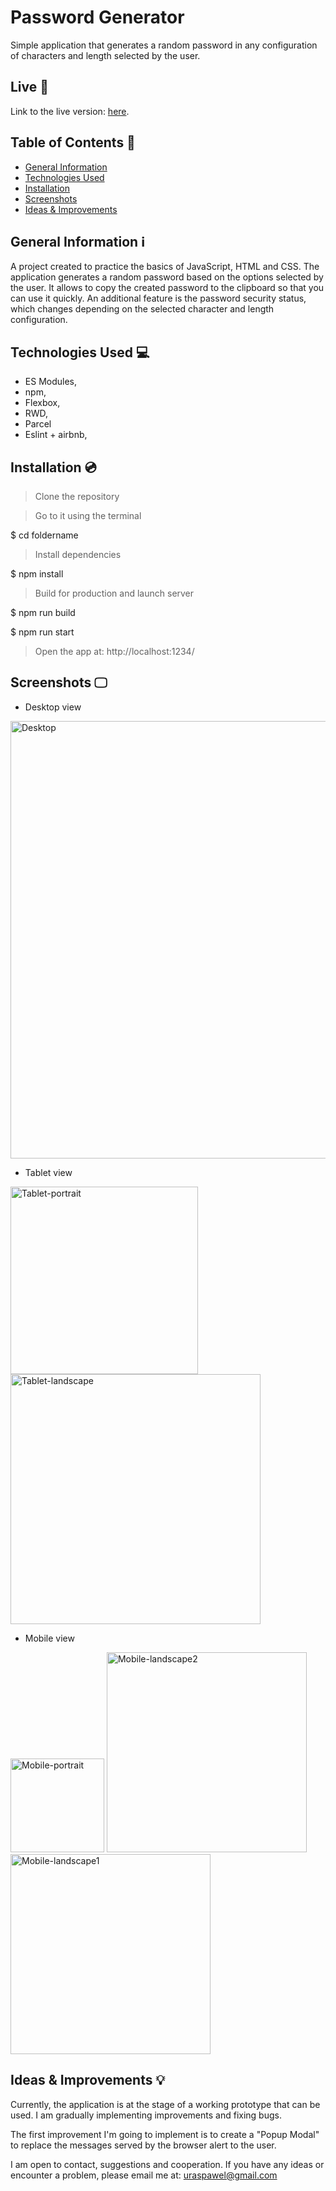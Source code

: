 # Password Generator

Simple application that generates a random password in any configuration of characters and length selected by the user.

## Live 🔴

Link to the live version: [here](https://urasinskipawel-password-generator.netlify.app/).

## Table of Contents 📃

- [General Information](#general-information)
- [Technologies Used](#technologies-used)
- [Installation](#installation)
- [Screenshots](#screenshots)
- [Ideas & Improvements](#ideas-improvements)

## General Information <a name="general-information"/> ℹ️

A project created to practice the basics of JavaScript, HTML and CSS. The application generates a random password based on the options selected by the user. It allows to copy the created password to the clipboard so that you can use it quickly. An additional feature is the password security status, which changes depending on the selected character and length configuration.

## Technologies Used <a name="technologies-used"/> 💻

- ES Modules,
- npm,
- Flexbox,
- RWD,
- Parcel
- Eslint + airbnb,

## Installation <a name="installation"/> 💿

> Clone the repository

> Go to it using the terminal

$ cd foldername

> Install dependencies

$ npm install

> Build for production and launch server

$ npm run build

$ npm run start

> Open the app at: http://localhost:1234/

## Screenshots <a name="screenshots"/> 🖵

- Desktop view

<a href="https://ibb.co/g38KkJB"><img src="https://i.ibb.co/7XDmsK6/Desktop.png" alt="Desktop" width = "700px"/></a>

- Tablet view

<a href="https://ibb.co/tPPk3RH"><img src="https://i.ibb.co/4gg9JkF/Tablet-portrait.png" alt="Tablet-portrait" width ="300px"/></a>
<a href="https://ibb.co/BL9PfZK"><img src="https://i.ibb.co/tB9hHsP/Tablet-landscape.png" alt="Tablet-landscape" width ="400px"></a>

- Mobile view

<a href="https://ibb.co/txnCGdr"><img src="https://i.ibb.co/vQfzFtn/Mobile-portrait.png" alt="Mobile-portrait" width ="150px"/></a>
<a href="https://ibb.co/85RzDHn"><img src="https://i.ibb.co/fpK8YsV/Mobile-landscape2.png" alt="Mobile-landscape2" width ="320px" /></a>
<a href="https://ibb.co/6vJDYHX"><img src="https://i.ibb.co/PTz1xcD/Mobile-landscape1.png" alt="Mobile-landscape1" width ="320px" /></a>

## Ideas & Improvements <a name="ideas-improvements"/> 💡

Currently, the application is at the stage of a working prototype that can be used.
I am gradually implementing improvements and fixing bugs.

The first improvement I'm going to implement is to create a "Popup Modal" to replace the messages served by the browser alert to the user.

I am open to contact, suggestions and cooperation. If you have any ideas or encounter a problem, please email me at: uraspawel@gmail.com
